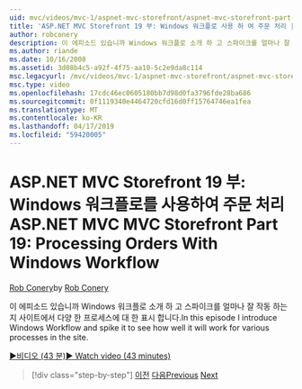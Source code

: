 ```yaml
---
uid: mvc/videos/mvc-1/aspnet-mvc-storefront/aspnet-mvc-storefront-part-19-processing-orders-with-windows-workflow
title: 'ASP.NET MVC Storefront 19 부: Windows 워크플로 사용 하 여 주문 처리 | Microsoft Docs'
author: robconery
description: 이 에피소드 있습니까 Windows 워크플로 소개 하 고 스파이크를 얼마나 잘 작동 하는지 사이트에서 다양 한 프로세스에 대 한 표시 합니다.
ms.author: riande
ms.date: 10/16/2008
ms.assetid: 3d08b4c5-a92f-4f75-aa10-5c2e9da8c114
msc.legacyurl: /mvc/videos/mvc-1/aspnet-mvc-storefront/aspnet-mvc-storefront-part-19-processing-orders-with-windows-workflow
msc.type: video
ms.openlocfilehash: 17cdc46ec0605180bb7d98d0fa3796fde28ba686
ms.sourcegitcommit: 0f1119340e4464720cfd16d0ff15764746ea1fea
ms.translationtype: MT
ms.contentlocale: ko-KR
ms.lasthandoff: 04/17/2019
ms.locfileid: "59420005"
---
```

# <a name="aspnet-mvc-mvc-storefront-part-19-processing-orders-with-windows-workflow"></a><span data-ttu-id="9b2c0-103">ASP.NET MVC Storefront 19 부: Windows 워크플로를 사용하여 주문 처리</span><span class="sxs-lookup"><span data-stu-id="9b2c0-103">ASP.NET MVC MVC Storefront Part 19: Processing Orders With Windows Workflow</span></span>

<span data-ttu-id="9b2c0-104">[Rob Conery](https://github.com/robconery)</span><span class="sxs-lookup"><span data-stu-id="9b2c0-104">by [Rob Conery](https://github.com/robconery)</span></span>

<span data-ttu-id="9b2c0-105">이 에피소드 있습니까 Windows 워크플로 소개 하 고 스파이크를 얼마나 잘 작동 하는지 사이트에서 다양 한 프로세스에 대 한 표시 합니다.</span><span class="sxs-lookup"><span data-stu-id="9b2c0-105">In this episode I introduce Windows Workflow and spike it to see how well it will work for various processes in the site.</span></span>

[<span data-ttu-id="9b2c0-106">&#9654;비디오 (43 분)</span><span class="sxs-lookup"><span data-stu-id="9b2c0-106">&#9654; Watch video (43 minutes)</span></span>](https://channel9.msdn.com/Blogs/ASP-NET-Site-Videos/aspnet-mvc-mvc-storefront-part-19-processing-orders-with-windows-workflow)

> [!div class="step-by-step"]
> <span data-ttu-id="9b2c0-107">[이전](aspnet-mvc-storefront-part-18-creating-an-experience.md)
> [다음](aspnet-mvc-storefront-part-19a-windows-workflow-followup.md)</span><span class="sxs-lookup"><span data-stu-id="9b2c0-107">[Previous](aspnet-mvc-storefront-part-18-creating-an-experience.md)
[Next](aspnet-mvc-storefront-part-19a-windows-workflow-followup.md)</span></span>
